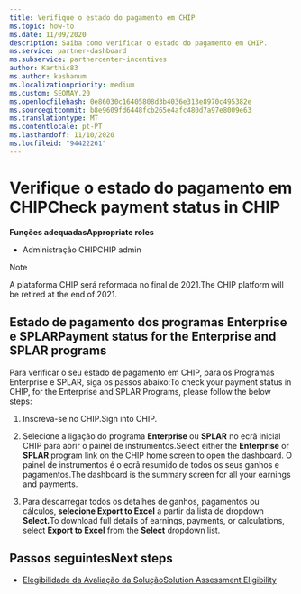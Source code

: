 ```yaml
---
title: Verifique o estado do pagamento em CHIP
ms.topic: how-to
ms.date: 11/09/2020
description: Saiba como verificar o estado do pagamento em CHIP.
ms.service: partner-dashboard
ms.subservice: partnercenter-incentives
author: Karthic83
ms.author: kashanum
ms.localizationpriority: medium
ms.custom: SEOMAY.20
ms.openlocfilehash: 0e86030c16405808d3b4036e313e8970c495382e
ms.sourcegitcommit: b8e9609fd6448fcb265e4afc480d7a97e8009e63
ms.translationtype: MT
ms.contentlocale: pt-PT
ms.lasthandoff: 11/10/2020
ms.locfileid: "94422261"
---
```

# <a name="check-payment-status-in-chip"></a><span data-ttu-id="10c32-103">Verifique o estado do pagamento em CHIP</span><span class="sxs-lookup"><span data-stu-id="10c32-103">Check payment status in CHIP</span></span>

<span data-ttu-id="10c32-104">**Funções adequadas**</span><span class="sxs-lookup"><span data-stu-id="10c32-104">**Appropriate roles**</span></span>

- <span data-ttu-id="10c32-105">Administração CHIP</span><span class="sxs-lookup"><span data-stu-id="10c32-105">CHIP admin</span></span>

>[!NOTE]
><span data-ttu-id="10c32-106">A plataforma CHIP será reformada no final de 2021.</span><span class="sxs-lookup"><span data-stu-id="10c32-106">The CHIP platform will be retired at the end of 2021.</span></span>

## <a name="payment-status-for-the-enterprise-and-splar-programs"></a><span data-ttu-id="10c32-107">Estado de pagamento dos programas Enterprise e SPLAR</span><span class="sxs-lookup"><span data-stu-id="10c32-107">Payment status for the Enterprise and SPLAR programs</span></span>

<span data-ttu-id="10c32-108">Para verificar o seu estado de pagamento em CHIP, para os Programas Enterprise e SPLAR, siga os passos abaixo:</span><span class="sxs-lookup"><span data-stu-id="10c32-108">To check your payment status in CHIP, for the Enterprise and SPLAR Programs, please follow the below steps:</span></span>

1. <span data-ttu-id="10c32-109">Inscreva-se no CHIP.</span><span class="sxs-lookup"><span data-stu-id="10c32-109">Sign into CHIP.</span></span>
 
1. <span data-ttu-id="10c32-110">Selecione a ligação do programa **Enterprise** ou **SPLAR** no ecrã inicial CHIP para abrir o painel de instrumentos.</span><span class="sxs-lookup"><span data-stu-id="10c32-110">Select either the **Enterprise** or **SPLAR** program link on the CHIP home screen to open the dashboard.</span></span> <span data-ttu-id="10c32-111">O painel de instrumentos é o ecrã resumido de todos os seus ganhos e pagamentos.</span><span class="sxs-lookup"><span data-stu-id="10c32-111">The dashboard is the summary screen for all your earnings and payments.</span></span>
 
1. <span data-ttu-id="10c32-112">Para descarregar todos os detalhes de ganhos, pagamentos ou cálculos, **selecione Export to Excel** a partir da lista de dropdown **Select.**</span><span class="sxs-lookup"><span data-stu-id="10c32-112">To download full details of earnings, payments, or calculations, select  **Export to Excel** from the **Select** dropdown list.</span></span>

## <a name="next-steps"></a><span data-ttu-id="10c32-113">Passos seguintes</span><span class="sxs-lookup"><span data-stu-id="10c32-113">Next steps</span></span>

- [<span data-ttu-id="10c32-114">Elegibilidade da Avaliação da Solução</span><span class="sxs-lookup"><span data-stu-id="10c32-114">Solution Assessment Eligibility</span></span>](chip-solution-assessment.md) 
